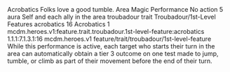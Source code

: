 <ability>
  <name>Acrobatics</name>
  <flavor>Folks love a good tumble.</flavor>
  <keywords>
    <keyword>Area</keyword>
    <keyword>Magic</keyword>
    <keyword>Performance</keyword>
  </keywords>
  <type>No action</type>
  <distance>5 aura</distance>
  <target>Self and each ally in the area</target>
  <metadata>
    <class>troubadour</class>
    <feature_type>trait</feature_type>
    <file_dpath>Troubadour/1st-Level Features</file_dpath>
    <item_id>acrobatics</item_id>
    <item_index>16</item_index>
    <item_name>Acrobatics</item_name>
    <level>1</level>
    <scc>mcdm.heroes.v1:feature.trait.troubadour.1st-level-feature:acrobatics</scc>
    <scdc>1.1.1:7.1.3.1:16</scdc>
    <source>mcdm.heroes.v1</source>
    <type>feature/trait/troubadour/1st-level-feature</type>
  </metadata>
  <effects>
    <effect type="mundane">While this performance is active, each target who starts their turn in the area can automatically obtain a tier 3 outcome on one test made to jump, tumble, or climb as part of their movement before the end of their turn.</effect>
  </effects>
</ability>
